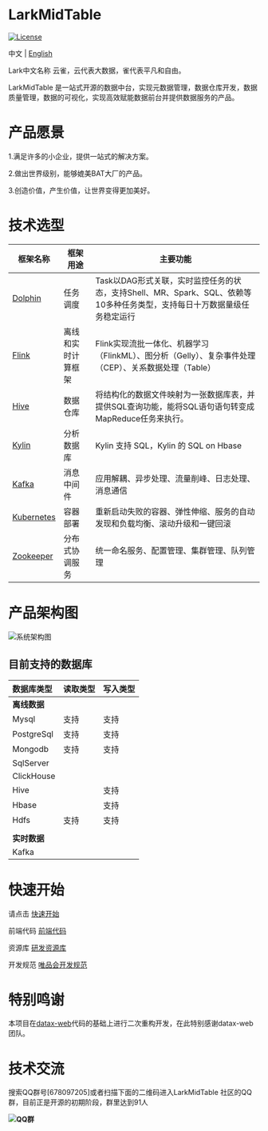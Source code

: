 # LarkMidTable

[![License](https://img.shields.io/badge/license-Apache%202-4EB1BA.svg)](https://www.apache.org/licenses/LICENSE-2.0.html)

中文 | [English](README_EN.md)

Lark中文名称 云雀，云代表大数据，雀代表平凡和自由。

LarkMidTable 是一站式开源的数据中台，实现元数据管理，数据仓库开发，数据质量管理，数据的可视化，实现高效赋能数据前台并提供数据服务的产品。



# **产品愿景**

1.满足许多的小企业，提供一站式的解决方案。

2.做出世界级别，能够媲美BAT大厂的产品。

3.创造价值，产生价值，让世界变得更加美好。



# 技术选型

| 框架名称                                                     | 框架用途           | 主要功能                                                     |
| ------------------------------------------------------------ | ------------------ | ------------------------------------------------------------ |
| [Dolphin](https://github.com/apache/incubator-dolphinscheduler) | 任务调度           | Task以DAG形式关联，实时监控任务的状态，支持Shell、MR、Spark、SQL、依赖等10多种任务类型，支持每日十万数据量级任务稳定运行 |
| [Flink](https://github.com/apache/flink)                     | 离线和实时计算框架 | Flink实现流批一体化、机器学习（FlinkML）、图分析（Gelly）、复杂事件处理（CEP）、关系数据处理（Table） |
| [Hive](https://github.com/apache/hive)                       | 数据仓库           | 将结构化的数据文件映射为一张数据库表，并提供SQL查询功能，能将SQL语句语句转变成MapReduce任务来执行。 |
| [Kylin](https://github.com/apache/kylin)                     | 分析数据库         | Kylin 支持 SQL，Kylin 的 SQL on Hbase                        |
| [Kafka](https://github.com/apache/kafka)                     | 消息中间件         | 应用解耦、异步处理、流量削峰、日志处理、消息通信             |
| [Kubernetes](https://github.com/kubernetes/kubernetes)       | 容器部署           | 重新启动失败的容器、弹性伸缩、服务的自动发现和负载均衡、滚动升级和一键回滚 |
| [Zookeeper](https://github.com/apache/zookeeper)             | 分布式协调服务     | 统一命名服务、配置管理、集群管理、队列管理                   |



# 产品架构图

![系统架构图](https://img2020.cnblogs.com/blog/622382/202009/622382-20200930001500385-1504321257.jpg)



## 目前支持的数据库

| 数据库类型   | 读取类型 | 写入类型 |
| :----------- | -------- | -------- |
| **离线数据** |          |          |
| Mysql        | 支持     | 支持     |
| PostgreSql   | 支持     | 支持     |
| Mongodb      | 支持     | 支持     |
| SqlServer    |          |          |
| ClickHouse   |          |          |
| Hive         |          | 支持     |
| Hbase        |          | 支持     |
| Hdfs         | 支持     | 支持     |
|              |          |          |
| **实时数据** |          |          |
| Kafka        |          |          |



# **快速开始**

请点击      [快速开始](https://github.com/wxgzgl/flinkx-web/blob/master/userGuid.md)

前端代码  [前端代码](https://github.com/wxgzgl/LarkMidTableUI)

资源库      [研发资源库]( https://github.com/wxgzgl/flinkx-web/blob/master/docs/list.md )

开发规范  [唯品会开发规范](https://vipshop.github.io/vjtools/#/standard/)



# 特别鸣谢

本项目在[datax-web](https://github.com/WeiYe-Jing/datax-web)代码的基础上进行二次重构开发，在此特别感谢datax-web团队。



# **技术交流**

搜索QQ群号[678097205]或者扫描下面的二维码进入LarkMidTable 社区的QQ群，目前正是开源的初期阶段，群里达到91人

**![QQ群](https://img2020.cnblogs.com/blog/622382/202009/622382-20200907124358049-997953244.png)**